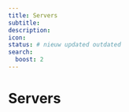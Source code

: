 ```yaml
---
title: Servers
subtitle:
description:
icon:
status: # nieuw updated outdated
search:
  boost: 2 
---
```


# Servers